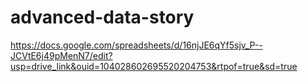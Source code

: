 # advanced-data-story
https://docs.google.com/spreadsheets/d/16njJE6qYf5sjv_P--JCVtE6j49pMenN7/edit?usp=drive_link&ouid=104028602695520204753&rtpof=true&sd=true

